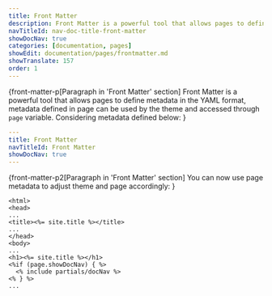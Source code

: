 ```yaml
---
title: Front Matter
description: Front Matter is a powerful tool that allows pages to define metadata in the <fix>YAML</fix> format.
navTitleId: nav-doc-title-front-matter
showDocNav: true
categories: [documentation, pages]
showEdit: documentation/pages/frontmatter.md
showTranslate: 157
order: 1
---
```


{front-matter-p[Paragraph in 'Front Matter' section]
Front Matter is a powerful tool that allows pages to define metadata in the
<fix>YAML</fix> format, metadata defined in page can be used by the theme and
accessed through <fix>`page`</fix> variable. Considering metadata defined below:
}

```yaml
---
title: Front Matter
navTitleId: Front Matter
showDocNav: true
---
```

{front-matter-p2[Paragraph in 'Front Matter' section]
You can now use page metadata to adjust theme and page accordingly:
}

```
<html>
<head>
...
<title><%= site.title %></title>
...
</head>
<body>
...
<h1><%= site.title %></h1>
<%if (page.showDocNav) { %>
  <% include partials/docNav %>
<% } %>
...
```